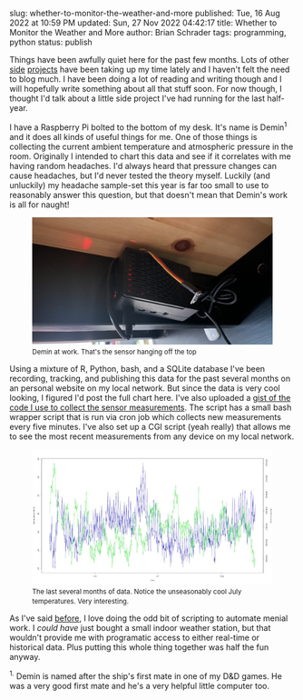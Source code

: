 slug: whether-to-monitor-the-weather-and-more
published: Tue, 16 Aug 2022 at 10:59 PM
updated: Sun, 27 Nov 2022 04:42:17 
title: Whether to Monitor the Weather and More
author: Brian Schrader
tags: programming, python
status: publish

Things have been awfully quiet here for the past few months. Lots of other [side](/archive/the-simple-joy-of-learning-to-play-piano/) [projects](/archive/bibliography) have been taking up my time lately and I haven't felt the need to blog much. I have been doing a lot of reading and writing though and I will hopefully write something about all that stuff soon. For now though, I thought I'd talk about a little side project I've had running for the last half-year.

I have a Raspberry Pi bolted to the bottom of my desk. It's name is Demin<sup>1</sup> and it does all kinds of useful things for me. One of those things is collecting the current ambient temperature and atmospheric pressure in the room. Originally I intended to chart this data and see if it correlates with me having random headaches. I'd always heard that pressure changes can cause headaches, but I'd never tested the theory myself. Luckily (and unluckily) my headache sample-set this year is far too small to use to reasonably answer this question, but that doesn't mean that Demin's work is all for naught!

<figure class="text-center">
<img class="image-center" alt="My Personal Assistant" src="/images/blog/demin.jpg" />
<figcaption><small>Demin at work. That's the sensor hanging off the top</small></figcaption>
</figure>

Using a mixture of R, Python, bash, and a SQLite database I've been recording, tracking, and publishing this data for the past several months on an personal website on my local network. But since the data is very cool looking, I figured I'd post the full chart here. I've also uploaded a [gist of the code I use to collect the sensor measurements](https://gist.github.com/Sonictherocketman/ddf3315eaf9c979bf7341400359722ec#file-take-reading-py). The script has a small bash wrapper script that is run via cron job which collects new measurements every five minutes. I've also set up a CGI script (yeah really) that allows me to see the most recent measurements from any device on my local network.

<figure class="text-center">
<img class="image-center" alt="My Weather History" src="/images/blog/readings.jpg" />
<figcaption><small>The last several months of data. Notice the unseasonably cool July temperatures. Very interesting.</small></figcaption>
</figure>

As I've said [before](/archive/take-a-break-script-something/), I love doing the odd bit of scripting to automate menial work. I *could have* just bought a small indoor weather station, but that wouldn't provide me with programatic access to either real-time or historical data. Plus putting this whole thing together was half the fun anyway.


<div class="footnote">
    <sup>1.</sup> Demin is named after the ship's first mate in one of my D&amp;D games. He was a very good first mate and he's a very helpful little computer too.
</div>
